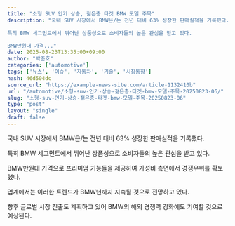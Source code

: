```yaml
---
title: "소형 SUV 인기 상승, 젊은층 타겟 BMW 모델 주목"
description: "국내 SUV 시장에서 BMW은/는 전년 대비 63% 성장한 판매실적을 기록했다.

특히 BMW 세그먼트에서 뛰어난 상품성으로 소비자들의 높은 관심을 받고 있다.

BMW만원대 가격..."
date: 2025-08-23T13:35:00+09:00
author: "박준호"
categories: ['automotive']
tags: ['뉴스', '이슈', '자동차', '기술', '시장동향']
hash: 46d504dc
source_url: "https://example-news-site.com/article-1132410b"
url: "/automotive/소형-suv-인기-상승-젊은층-타겟-bmw-모델-주목-20250823-06/"
slug: "소형-suv-인기-상승-젊은층-타겟-bmw-모델-주목-20250823-06"
type: "post"
layout: "single"
draft: false
---
```


국내 SUV 시장에서 BMW은/는 전년 대비 63% 성장한 판매실적을 기록했다.

특히 BMW 세그먼트에서 뛰어난 상품성으로 소비자들의 높은 관심을 받고 있다.

BMW만원대 가격으로 프리미엄 기능들을 제공하여 가성비 측면에서 경쟁우위를 확보했다.

업계에서는 이러한 트렌드가 BMW년까지 지속될 것으로 전망하고 있다.

향후 글로벌 시장 진출도 계획하고 있어 BMW의 해외 경쟁력 강화에도 기여할 것으로 예상된다.
